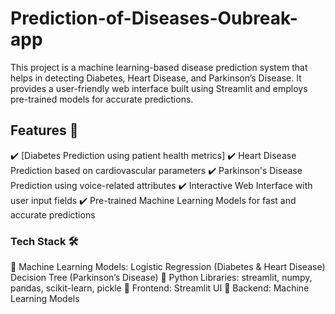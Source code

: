 # Prediction-of-Diseases-Oubreak-app
This project is a machine learning-based disease prediction system that helps in detecting Diabetes, Heart Disease, and Parkinson’s Disease. It provides a user-friendly web interface built using Streamlit and employs pre-trained models for accurate predictions.
## Features 🌟
✔️ [Diabetes Prediction using patient health metrics]
✔️ Heart Disease Prediction based on cardiovascular parameters
✔️ Parkinson's Disease Prediction using voice-related attributes
✔️ Interactive Web Interface with user input fields
✔️ Pre-trained Machine Learning Models for fast and accurate predictions

### Tech Stack 🛠
🔹 Machine Learning Models:
Logistic Regression (Diabetes & Heart Disease)
Decision Tree (Parkinson’s Disease)
🔹 Python Libraries:
streamlit, numpy, pandas, scikit-learn, pickle
🔹 Frontend: Streamlit UI
🔹 Backend: Machine Learning Models
